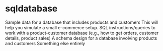 # sqldatabase
Sample data for a database that includes products and customers
This will help you simulate a small e-commerce setup.
SQL instructions/queries to work with a product-customer database (e.g., how to get orders, customer details, product sales)
A schema design for a database involving products and customers
Something else entirely
